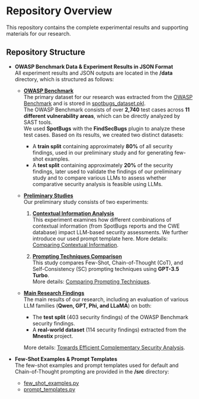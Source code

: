# Repository Overview

This repository contains the complete experimental results and supporting materials for our research.

## Repository Structure

- **OWASP Benchmark Data & Experiment Results in JSON Format**  
  All experiment results and JSON outputs are located in the **/data** directory, which is structured as follows:

  - **[OWASP Benchmark](data/owasp_benchmark/)**  
    The primary dataset for our research was extracted from the [OWASP Benchmark](https://github.com/OWASP-Benchmark/BenchmarkJava) and is stored in [spotbugs_dataset.pkl](data/owasp_benchmark/spotbugs_dataset.pkl).  
    The OWASP Benchmark consists of over **2,740** test cases across **11 different vulnerability areas**, which can be directly analyzed by SAST tools.  
    We used **SpotBugs** with the **FindSecBugs** plugin to analyze these test cases. Based on its results, we created two distinct datasets:

    - A **train split** containing approximately **80%** of all security findings, used in our preliminary study and for generating few-shot examples.
    - A **test split** containing approximately **20%** of the security findings, later used to validate the findings of our preliminary study and to compare various LLMs to assess whether comparative security analysis is feasible using LLMs.

  - **[Preliminary Studies](data/preliminary_study/)**  
    Our preliminary study consists of two experiments:

    1. **[Contextual Information Analysis](data/preliminary_study/contextual_information_experiment/)**  
       This experiment examines how different combinations of contextual information (from SpotBugs reports and the CWE database) impact LLM-based security assessments. We further introduce our used prompt template here. 
       More details: [Comparing Contextual Information](data/preliminary_study/contextual_information_experiment/README.md).

    2. **[Prompting Techniques Comparison](data/preliminary_study/prompting_techniques_experiment/)**  
       This study compares Few-Shot, Chain-of-Thought (CoT), and Self-Consistency (SC) prompting techniques using **GPT-3.5 Turbo**.  
       More details: [Comparing Prompting Techniques](data/preliminary_study/prompting_techniques_experiment/README.md).

  - **[Main Research Findings](data/towards_efficient_complementary_security_analysis/)**  
    The main results of our research, including an evaluation of various LLM families (**Qwen, GPT, Phi, and LLaMA**) on both:

    - The **test split** (403 security findings) of the OWASP Benchmark security findings.
    - A **real-world dataset** (114 security findings) extracted from the **Mnestix** project.

    More details: [Towards Efficient Complementary Security Analysis](data/towards_efficient_complementary_security_analysis/README.md).

- **Few-Shot Examples & Prompt Templates**  
  The few-shot examples and prompt templates used for default and Chain-of-Thought prompting are provided in the **/src** directory:

  - [few_shot_examples.py](src/few_shot_examples.py)
  - [prompt_templates.py](src/prompt_templates.py)
